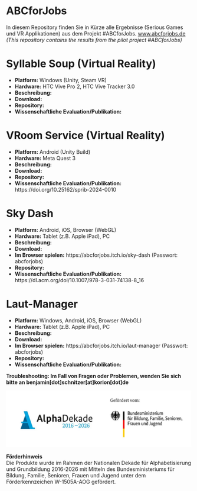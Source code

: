 # ABCforJobs
In diesem Repository finden Sie in Kürze alle Ergebnisse (Serious Games und VR Applikationen) aus dem Projekt #ABCforJobs. www.abcforjobs.de<br/>
<i>(This repository contains the results from the pilot project #ABCforJobs)</i>

# Syllable Soup (Virtual Reality)
 <ul>
  <li><b>Platform:</b> Windows (Unity, Steam VR)</li>
  <li><b>Hardware:</b> HTC Vive Pro 2, HTC Vive Tracker 3.0</li>
  <li><b>Beschreibung:</b></li>
  <li><b>Download:</b></li>
  <li><b>Repository:</b></li>
  <li><b>Wissenschaftliche Evaluation/Publikation:</b></li>
</ul> 

# VRoom Service (Virtual Reality)
<ul>
  <li><b>Platform:</b> Android (Unity Build)</li>
  <li><b>Hardware:</b> Meta Quest 3</li>
  <li><b>Beschreibung:</b></li>
  <li><b>Download:</b></li>
  <li><b>Repository:</b></li>
  <li><b>Wissenschaftliche Evaluation/Publikation:</b> https://doi.org/10.25162/sprib-2024-0010</li>
</ul>

# Sky Dash
<ul>
  <li><b>Platform:</b> Android, iOS, Browser (WebGL)</li>
  <li><b>Hardware:</b> Tablet (z.B. Apple iPad), PC</li>
  <li><b>Beschreibung:</b></li>
  <li><b>Download:</b></li>
  <li><b>Im Browser spielen:</b> https://abcforjobs.itch.io/sky-dash (Passwort: abcforjobs)</li>
  <li><b>Repository:</b></li>
  <li><b>Wissenschaftliche Evaluation/Publikation:</b> https://dl.acm.org/doi/10.1007/978-3-031-74138-8_16</li>
</ul>

# Laut-Manager
<ul>
  <li><b>Platform:</b> Windows, Android, iOS, Browser (WebGL)</li>
  <li><b>Hardware:</b> Tablet (z.B. Apple iPad), PC</li>
  <li><b>Beschreibung:</b></li>
  <li><b>Download:</b></li>
  <li><b>Im Browser spielen:</b> https://abcforjobs.itch.io/laut-manager (Passwort: abcforjobs)</li>
  <li><b>Repository:</b></li>
  <li><b>Wissenschaftliche Evaluation/Publikation:</b></li>
</ul>

<b>Troubleshooting: Im Fall von Fragen oder Problemen, wenden Sie sich bitte an benjamin[dot]schnitzer[at]korion[dot]de</b>

<img src="Resources/2025-06_Foerderleiste_ABCforJobs-neu.jpg" alt="Foerderleiste" width="600">

<b>Förderhinweis</b><br/>
Die Produkte wurde im Rahmen der Nationalen Dekade für Alphabetisierung und Grundbildung 2016-2026 mit Mitteln des Bundesministeriums für Bildung, Familie, Senioren, Frauen und Jugend unter dem Förderkennzeichen W-1505A-AOG gefördert.
